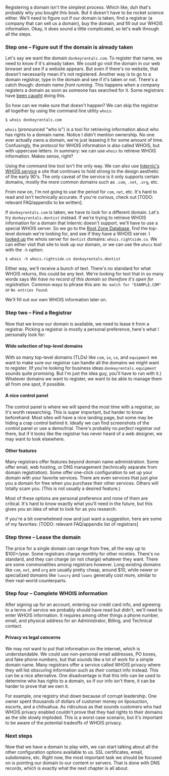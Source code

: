 Registering a domain isn't the simplest process. Which like, duh that's probably why you bought this book. But it doesn't have to be rocket science either. We'll need to figure out if our domain is taken, find a registrar (a company that can sell us a domain), buy the domain, and fill out our WHOIS information. Okay, it does sound a little complicated, so let's walk through all the steps.

### Step one – Figure out if the domain is already taken

Let's say we want the domain `donkeyrentals.com`. To register that name, we need to know if it's already taken. We could go visit the domain in our web browser and see if a website appears. But even if there's no website, that doesn't necessarily mean it's not registered. Another way is to go to a domain registrar, type in the domain and see if it's taken or not. There's a catch though: _domain name front running_. This happens when a company registers a domain as soon as someone has searched for it. Some registrars have [been caught](http://www.domainstate.com/industry-news-6/beware-dont-search-for-names-at-networksolutions-c-85864.html?s=) doing this.

So how can we make sure that doesn't happen? We can skip the registrar all together by using the command line utility `whois`:

```shell
$ whois donkeyrentals.com
```

`whois` (pronounced "who is") is a tool for retrieving information about who has rights to a domain name. Notice I didn't mention ownership. No one ever actually owns a domain, we're just leaseing it for some amount of time. Confusingly, the protocol for WHOIS information is also called WHOIS, but with uppercase letters. In summary: we can use `whois` to retrieve WHOIS information. Makes sense, right?

Using the command line tool isn't the only way. We can also use [Internic's WHOIS service](http://www.internic.net/whois.html) a site that continues to hold strong to the design aesthetic of the early 90's. The only caveat of the service is it only supports certain domains, mostly the more common domains such as `.com`, `.net`, `.org`, etc.

From now on, I'm not going to use the period for `com`, `net`, etc. It's hard to read and isn't technically accurate. If you're curious, check out [TODO: relevant FAQ/appendix to be written].

If `donkeyrentals.com` is taken, we have to look for a different domain. Let's try `donkeyrentals.dentist` instead. If we're trying to retrieve WHOIS information for a domain that Internic doesn't support, we'll have to use a special WHOIS server. So we go to the [Root Zone Database](https://www.iana.org/domains/root/db), find the top-level domain we're looking for, and see if they have a WHOIS server. I [looked up](https://www.iana.org/domains/root/db/dentist.html) the whois server for `dentist` domains: `whois.rightside.co`. We can either visit that site to look up our domain, or we can use the `whois` tool with the `-h` option:

```shell
$ whois -h whois.rightside.co donkeyrentals.dentist
```

Either way, we'll receive a bunch of text. There's no standard for what WHOIS returns, this could be any text. We're looking for text that in so many words says _We have no record of this domain so therefore it's open for registration._ Common ways to phrase this are: `No match for "EXAMPLE.COM"` or `No entries found`.

We'll fill out our own WHOIS information later on.

### Step two – Find a Registrar

Now that we know our domain is available, we need to lease it from a registrar. Picking a registrar is mostly a personal preference, here's what I personally look for:

#### Wide selection of top-level domains

With so many top-level domains (TLDs) like `com`, `io`, `co`, and `equipment` we want to make sure our registrar can handle all the domains we might want to register. (If you're looking for business ideas `donkeyrentals.equipment` sounds quite promising. But I'm just the idea guy, you'll have to run with it.) Whatever domains we want to register, we want to be able to manage them all from one spot, if possible.

#### A nice control panel

The control panel is where we will spend the most time with a registrar, so it's worth researching. This is super important, but harder to know beforehand. Most sites will have a nice landing page, but some may be hiding a crap control behind it. Ideally we can find screenshots of the control panel or use a demo/trial. There's probably no _perfect_ registrar out there, but if it looks like the registrar has never heard of a web designer, we may want to look elsewhere.

#### Other features

Many registrars offer features beyond domain name administration. Some offer email, web hosting, or DNS management (technically separate from domain registration). Some offer one-click configuration to set up your domain with your favorite services. There are even services that just _give_ you a domain for free when you purchase their other services. Others will totally scam you. (This is not usually a desired feature.)

Most of these options are personal preference and none of them are critical. It's hard to know exactly what you'll need in the future, but this gives you an idea of what to look for as you research.

If you're a bit overwhelmed now and just want a suggestion, here are some of my favorites: [TODO: relevant FAQ/appendix list of registrars]

### Step three – Lease the domain

The price for a single domain can range from free, all the way up to $100+/year. Some registrars charge monthly for other niceties. There's no standard, and they can charge (or not charge) whatever they want. There are some commonalities among registrars however. Long existing domains like `com`, `net`, and `org` are usually pretty cheap, around $10, while newer or specialized domains like `luxury` and `loans` generally cost more, similar to their real-world counterparts.

### Step four – Complete WHOIS information

After signing up for an account, entering our credit card info, and agreeing to a terms of service we probably should have read but didn't, we'll need to enter WHOIS information. It requires among other things a phone number, email, and physical address for an Administrator, Billing, and Technical contact.

#### Privacy vs legal concerns

We may not want to put that information on the internet, which is understandable. We could use non-personal email addresses, PO boxes, and fake phone numbers, but that sounds like a lot of work for a simple domain name. Many registrars offer a service called WHOIS privacy where they will list obscuring information such as _their_ contact info instead. This can be a nice alternative. One disadvantage is that this info can be used to determine who has rights to a domain, so if our info isn't there, it can be harder to prove that we own it.

For example, one registry shut down because of corrupt leadership. One owner spent thousands of dollars of customer money on liposuction, escorts, and a chihuahua. As ridiculous as that sounds customers who had WHOIS privacy enabled couldn't prove that they had rights to their domains as the site slowly imploded. This is a worst case scenario, but it's important to be aware of the potential tradeoffs of WHOIS privacy.

### Next steps

Now that we have a domain to play with, we can start talking about all the other configuration options available to us. SSL certificates, email, subdomains, etc. Right now, the most important task we should be focused on is pointing our domain to our content or servers. That is done with DNS records, which is exactly what the next chapter is all about.
